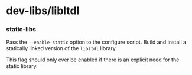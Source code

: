 # dev-libs/libltdl

### static-libs
Pass the `--enable-static` option to the configure script. Build and install a statically linked version of the `libltdl` library.

This flag should only ever be enabled if there is an explicit need for the static library.
